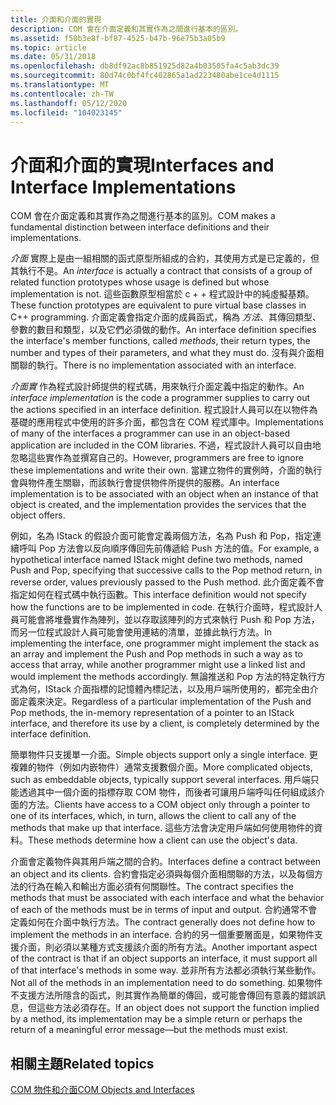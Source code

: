 ```yaml
---
title: 介面和介面的實現
description: COM 會在介面定義和其實作為之間進行基本的區別。
ms.assetid: f50b3e8f-bf87-4525-b47b-96e75b3a05b9
ms.topic: article
ms.date: 05/31/2018
ms.openlocfilehash: db8df92ac8b851925d82a4b03505fa4c5ab3dc39
ms.sourcegitcommit: 80d74c0bf4fc402865a1ad223480abe1ce4d1115
ms.translationtype: MT
ms.contentlocale: zh-TW
ms.lasthandoff: 05/12/2020
ms.locfileid: "104023145"
---
```

# <a name="interfaces-and-interface-implementations"></a><span data-ttu-id="6a21f-103">介面和介面的實現</span><span class="sxs-lookup"><span data-stu-id="6a21f-103">Interfaces and Interface Implementations</span></span>

<span data-ttu-id="6a21f-104">COM 會在介面定義和其實作為之間進行基本的區別。</span><span class="sxs-lookup"><span data-stu-id="6a21f-104">COM makes a fundamental distinction between interface definitions and their implementations.</span></span>

<span data-ttu-id="6a21f-105">*介面* 實際上是由一組相關的函式原型所組成的合約，其使用方式是已定義的，但其執行不是。</span><span class="sxs-lookup"><span data-stu-id="6a21f-105">An *interface* is actually a contract that consists of a group of related function prototypes whose usage is defined but whose implementation is not.</span></span> <span data-ttu-id="6a21f-106">這些函數原型相當於 c + + 程式設計中的純虛擬基類。</span><span class="sxs-lookup"><span data-stu-id="6a21f-106">These function prototypes are equivalent to pure virtual base classes in C++ programming.</span></span> <span data-ttu-id="6a21f-107">介面定義會指定介面的成員函式，稱為 *方法*、其傳回類型、參數的數目和類型，以及它們必須做的動作。</span><span class="sxs-lookup"><span data-stu-id="6a21f-107">An interface definition specifies the interface's member functions, called *methods*, their return types, the number and types of their parameters, and what they must do.</span></span> <span data-ttu-id="6a21f-108">沒有與介面相關聯的執行。</span><span class="sxs-lookup"><span data-stu-id="6a21f-108">There is no implementation associated with an interface.</span></span>

<span data-ttu-id="6a21f-109">*介面實* 作為程式設計師提供的程式碼，用來執行介面定義中指定的動作。</span><span class="sxs-lookup"><span data-stu-id="6a21f-109">An *interface implementation* is the code a programmer supplies to carry out the actions specified in an interface definition.</span></span> <span data-ttu-id="6a21f-110">程式設計人員可以在以物件為基礎的應用程式中使用的許多介面，都包含在 COM 程式庫中。</span><span class="sxs-lookup"><span data-stu-id="6a21f-110">Implementations of many of the interfaces a programmer can use in an object-based application are included in the COM libraries.</span></span> <span data-ttu-id="6a21f-111">不過，程式設計人員可以自由地忽略這些實作為並撰寫自己的。</span><span class="sxs-lookup"><span data-stu-id="6a21f-111">However, programmers are free to ignore these implementations and write their own.</span></span> <span data-ttu-id="6a21f-112">當建立物件的實例時，介面的執行會與物件產生關聯，而該執行會提供物件所提供的服務。</span><span class="sxs-lookup"><span data-stu-id="6a21f-112">An interface implementation is to be associated with an object when an instance of that object is created, and the implementation provides the services that the object offers.</span></span>

<span data-ttu-id="6a21f-113">例如，名為 IStack 的假設介面可能會定義兩個方法，名為 Push 和 Pop，指定連續呼叫 Pop 方法會以反向順序傳回先前傳遞給 Push 方法的值。</span><span class="sxs-lookup"><span data-stu-id="6a21f-113">For example, a hypothetical interface named IStack might define two methods, named Push and Pop, specifying that successive calls to the Pop method return, in reverse order, values previously passed to the Push method.</span></span> <span data-ttu-id="6a21f-114">此介面定義不會指定如何在程式碼中執行函數。</span><span class="sxs-lookup"><span data-stu-id="6a21f-114">This interface definition would not specify how the functions are to be implemented in code.</span></span> <span data-ttu-id="6a21f-115">在執行介面時，程式設計人員可能會將堆疊實作為陣列，並以存取該陣列的方式來執行 Push 和 Pop 方法，而另一位程式設計人員可能會使用連結的清單，並據此執行方法。</span><span class="sxs-lookup"><span data-stu-id="6a21f-115">In implementing the interface, one programmer might implement the stack as an array and implement the Push and Pop methods in such a way as to access that array, while another programmer might use a linked list and would implement the methods accordingly.</span></span> <span data-ttu-id="6a21f-116">無論推送和 Pop 方法的特定執行方式為何，IStack 介面指標的記憶體內標記法，以及用戶端所使用的，都完全由介面定義來決定。</span><span class="sxs-lookup"><span data-stu-id="6a21f-116">Regardless of a particular implementation of the Push and Pop methods, the in-memory representation of a pointer to an IStack interface, and therefore its use by a client, is completely determined by the interface definition.</span></span>

<span data-ttu-id="6a21f-117">簡單物件只支援單一介面。</span><span class="sxs-lookup"><span data-stu-id="6a21f-117">Simple objects support only a single interface.</span></span> <span data-ttu-id="6a21f-118">更複雜的物件（例如内嵌物件）通常支援數個介面。</span><span class="sxs-lookup"><span data-stu-id="6a21f-118">More complicated objects, such as embeddable objects, typically support several interfaces.</span></span> <span data-ttu-id="6a21f-119">用戶端只能透過其中一個介面的指標存取 COM 物件，而後者可讓用戶端呼叫任何組成該介面的方法。</span><span class="sxs-lookup"><span data-stu-id="6a21f-119">Clients have access to a COM object only through a pointer to one of its interfaces, which, in turn, allows the client to call any of the methods that make up that interface.</span></span> <span data-ttu-id="6a21f-120">這些方法會決定用戶端如何使用物件的資料。</span><span class="sxs-lookup"><span data-stu-id="6a21f-120">These methods determine how a client can use the object's data.</span></span>

<span data-ttu-id="6a21f-121">介面會定義物件與其用戶端之間的合約。</span><span class="sxs-lookup"><span data-stu-id="6a21f-121">Interfaces define a contract between an object and its clients.</span></span> <span data-ttu-id="6a21f-122">合約會指定必須與每個介面相關聯的方法，以及每個方法的行為在輸入和輸出方面必須有何關聯性。</span><span class="sxs-lookup"><span data-stu-id="6a21f-122">The contract specifies the methods that must be associated with each interface and what the behavior of each of the methods must be in terms of input and output.</span></span> <span data-ttu-id="6a21f-123">合約通常不會定義如何在介面中執行方法。</span><span class="sxs-lookup"><span data-stu-id="6a21f-123">The contract generally does not define how to implement the methods in an interface.</span></span> <span data-ttu-id="6a21f-124">合約的另一個重要層面是，如果物件支援介面，則必須以某種方式支援該介面的所有方法。</span><span class="sxs-lookup"><span data-stu-id="6a21f-124">Another important aspect of the contract is that if an object supports an interface, it must support all of that interface's methods in some way.</span></span> <span data-ttu-id="6a21f-125">並非所有方法都必須執行某些動作。</span><span class="sxs-lookup"><span data-stu-id="6a21f-125">Not all of the methods in an implementation need to do something.</span></span> <span data-ttu-id="6a21f-126">如果物件不支援方法所隱含的函式，則其實作為簡單的傳回，或可能會傳回有意義的錯誤訊息，但這些方法必須存在。</span><span class="sxs-lookup"><span data-stu-id="6a21f-126">If an object does not support the function implied by a method, its implementation may be a simple return or perhaps the return of a meaningful error message—but the methods must exist.</span></span>

## <a name="related-topics"></a><span data-ttu-id="6a21f-127">相關主題</span><span class="sxs-lookup"><span data-stu-id="6a21f-127">Related topics</span></span>

<dl> <dt>

[<span data-ttu-id="6a21f-128">COM 物件和介面</span><span class="sxs-lookup"><span data-stu-id="6a21f-128">COM Objects and Interfaces</span></span>](com-objects-and-interfaces.md)
</dt> </dl>

 

 




